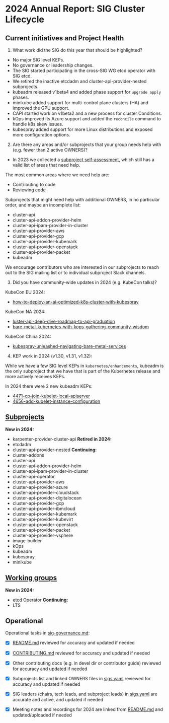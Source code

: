 # 2024 Annual Report: SIG Cluster Lifecycle

## Current initiatives and Project Health

1. What work did the SIG do this year that should be highlighted?

<!--
   Some example items that might be worth highlighting:
   - Major KEP advancement
   - Important initiatives that aren't tracked via KEPs
   - Paying down significant tech debt
   - Governance and leadership changes
-->

- No major SIG level KEPs.
- No governance or leadership changes.
- The SIG started participating in the cross-SIG WG etcd operator with SIG etcd.
- We retired the inactive etcdadm and cluster-api-provider-nested subprojects.
- kubeadm released v1beta4 and added phase support for `upgrade apply` phases.
- minikube added support for multi-control plane clusters (HA) and improved the GPU support.
- CAPI started work on v1beta2 and a new process for cluster Conditions.
- kOps improved its Azure support and added the `reconcile` command to handle k8s skew issues.
- kubespray added support for more Linux distributions and exposed more configuration options.

2. Are there any areas and/or subprojects that your group needs help with (e.g. fewer than 2 active OWNERS)?

- In 2023 we collected a
[subproject self-assessment](https://docs.google.com/forms/d/e/1FAIpQLSc0CqmfaOIK4bCbEDhh0qiF5wCHi6Uvy0uR_k8egOtafalpow/viewanalytics),
which still has a valid list of areas that need help.

The most common areas where we need help are:
- Contributing to code
- Reviewing code

Subprojects that might need help with additional OWNERS, in no particular order,
and maybe an incomplete list:
- cluster-api
- cluster-api-addon-provider-helm
- cluster-api-ipam-provider-in-cluster
- cluster-api-provider-aws
- cluster-api-provider-gcp
- cluster-api-provider-kubemark
- cluster-api-provider-openstack
- cluster-api-provider-packet
- kubeadm

We encourage contributors who are interested in our subprojects to reach out to the
SIG mailing list or to individual subproject Slack channels.

3. Did you have community-wide updates in 2024 (e.g. KubeCon talks)?

<!--
  Examples include links to email, slides, or recordings.
-->

KubeCon EU 2024:
- [how-to-deploy-an-ai-optimized-k8s-cluster-with-kubespray](https://kccnceu2024.sched.com/event/1YhhP/how-to-deploy-an-ai-optimized-k8s-cluster-with-kubespray-kay-yan-daocloud-mohamed-zaian-new-work-se)

KubeCon NA 2024:
- [luster-api-deep-dive-roadmap-to-api-graduation](https://kccncna2024.sched.com/event/1howc/cluster-api-deep-dive-roadmap-to-api-graduation-christian-schlotter-broadcom-vince-prignano-apple)
- [bare-metal-kubernetes-with-kops-gathering-community-wisdom](https://kccncna2024.sched.com/event/1howo/bare-metal-kubernetes-with-kops-gathering-community-wisdom-justin-santa-barbara-google-ciprian-hacman-microsoft)

KubeCon China 2024:
- [kubespray-unleashed-navigating-bare-metal-services](https://kccncossaidevchn2024.sched.com/event/1eYXD/kubespray-unleashed-navigating-bare-metal-services-in-kubernetes-for-llm-and-rag-kubespraydaepnanokubernetesllmreragzhu-ya-lie-shu-kay-yan-daocloud-alan-leung-equinix)

4. KEP work in 2024 (v1.30, v1.31, v1.32):
<!--
   TODO: Uncomment the following auto-generated list of KEPs, once reviewed & updated for correction.

   Note: This list is generated from the KEP metadata in kubernetes/enhancements repository.
      If you find any discrepancy in the generated list here, please check the KEP metadata.
      Please raise an issue in kubernetes/community, if the KEP metadata is correct but the generated list is incorrect.
-->

<!--
  - Alpha
    - [4656 - Add kubelet instance configuration to configure CRI socket for each node](https://github.com/kubernetes/enhancements/tree/master/keps/sig-cluster-lifecycle/4656-add-kubelet-instance-configuration) - v1.32

 -->

While we have a few SIG level KEPs in `kubernetes/enhancements`, kubeadm is the only
subproject that we have that is part of the Kubernetes release and more actively receives KEPs.

In 2024 there were 2 new kubeadm KEPs:
- [4471-cp-join-kubelet-local-apiserver](https://github.com/kubernetes/enhancements/tree/master/keps/sig-cluster-lifecycle/kubeadm/4471-cp-join-kubelet-local-apiserver)
- [4656-add-kubelet-instance-configuration](https://github.com/kubernetes/enhancements/tree/master/keps/sig-cluster-lifecycle/kubeadm/4656-add-kubelet-instance-configuration)

## [Subprojects](https://git.k8s.io/community/sig-cluster-lifecycle#subprojects)


**New in 2024:**
  - karpenter-provider-cluster-api
**Retired in 2024:**
  - etcdadm
  - cluster-api-provider-nested
**Continuing:**
  - cluster-addons
  - cluster-api
  - cluster-api-addon-provider-helm
  - cluster-api-ipam-provider-in-cluster
  - cluster-api-operator
  - cluster-api-provider-aws
  - cluster-api-provider-azure
  - cluster-api-provider-cloudstack
  - cluster-api-provider-digitalocean
  - cluster-api-provider-gcp
  - cluster-api-provider-ibmcloud
  - cluster-api-provider-kubemark
  - cluster-api-provider-kubevirt
  - cluster-api-provider-openstack
  - cluster-api-provider-packet
  - cluster-api-provider-vsphere
  - image-builder
  - kOps
  - kubeadm
  - kubespray
  - minikube

## [Working groups](https://git.k8s.io/community/sig-cluster-lifecycle#working-groups)

**New in 2024:**
 - etcd Operator
**Continuing:**
 - LTS

## Operational

Operational tasks in [sig-governance.md]:
- [x] [README.md] reviewed for accuracy and updated if needed
- [x] [CONTRIBUTING.md] reviewed for accuracy and updated if needed
- [x] Other contributing docs (e.g. in devel dir or contributor guide) reviewed for accuracy and updated if needed
- [x] Subprojects list and linked OWNERS files in [sigs.yaml] reviewed for accuracy and updated if needed
- [x] SIG leaders (chairs, tech leads, and subproject leads) in [sigs.yaml] are accurate and active, and updated if needed
- [x] Meeting notes and recordings for 2024 are linked from [README.md] and updated/uploaded if needed


[CONTRIBUTING.md]: https://git.k8s.io/community/sig-cluster-lifecycle/CONTRIBUTING.md
[sig-governance.md]: https://git.k8s.io/community/committee-steering/governance/sig-governance.md
[README.md]: https://git.k8s.io/community/sig-cluster-lifecycle/README.md
[sigs.yaml]: https://git.k8s.io/community/sigs.yaml
[devel]: https://git.k8s.io/community/contributors/devel/README.md
